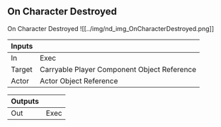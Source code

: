 ## On Character Destroyed
On Character Destroyed
![[../img/nd_img_OnCharacterDestroyed.png]]

|Inputs||
|--|--|
| In | Exec |
| Target | Carryable Player Component Object Reference |
| Actor | Actor Object Reference |

|Outputs||
|--|--|
| Out | Exec |
